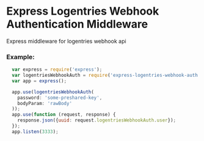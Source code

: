 # Express Logentries Webhook Authentication Middleware
Express middleware for logentries webhook api

### Example:
```js
  var express = require('express');
  var logentriesWebhookAuth = require('express-logentries-webhook-auth');
  var app = express();

  app.use(logentriesWebhookAuth(
    password: 'some-preshared-key',
    bodyParam: 'rawBody'
  ));
  app.use(function (request, response) {
    response.json({uuid: request.logentriesWebhookAuth.user});
  });
  app.listen(3333);
```
